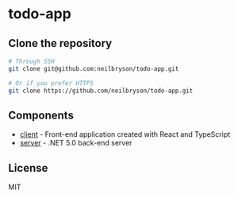 # todo-app

## Clone the repository

```bash
# Through SSH
git clone git@github.com:neilbryson/todo-app.git

# Or if you prefer HTTPS
git clone https://github.com/neilbryson/todo-app.git
```

## Components

* [client](client/README.md) - Front-end application created with React and TypeScript
* [server](server/README.md) - .NET 5.0 back-end server

## License
MIT
